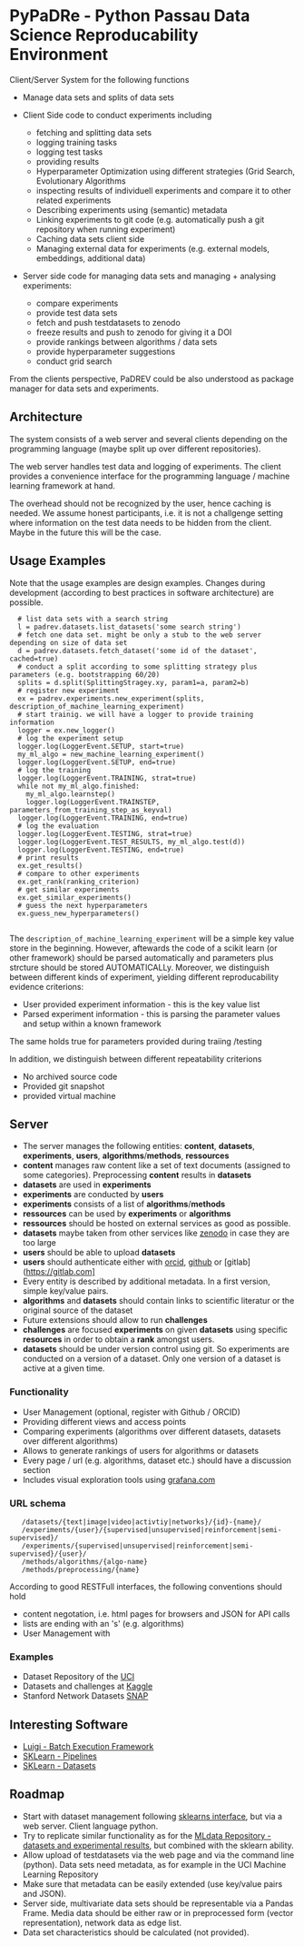 # PyPaDRe - Python Passau Data Science Reproducability Environment

Client/Server System for the following functions

- Manage data sets and splits of data sets
- Client Side code to conduct experiments including
  - fetching and splitting data sets
  - logging training tasks
  - logging test tasks
  - providing results
  - Hyperparameter Optimization using different strategies (Grid Search, Evolutionary Algorithms
  - inspecting results of individuell experiments and compare it to other related experiments
  - Describing experiments using (semantic) metadata
  - Linking experiments to git code (e.g. automatically push a git repository when running experiment)
  - Caching data sets client side
  - Managing external data for experiments (e.g. external models, embeddings, additional data)
  
- Server side code for managing data sets and managing + analysing experiments:
  - compare experiments
  - provide test data sets
  - fetch and push testdatasets to zenodo
  - freeze results and push to zenodo for giving it a DOI
  - provide rankings between algorithms / data sets
  - provide hyperparameter suggestions
  - conduct grid search

From the clients perspective, PaDREV could be also understood as package manager for data sets and experiments.
 

## Architecture

The system consists of a web server and several clients depending on the programming language (maybe split up over different repositories).

The web server handles test data and logging of experiments. The client provides a convenience interface for the programming language / machine learning framework at hand. 

The overhead should not be recognized by the user, hence caching is needed. We assume honest participants, i.e. it is not a challgenge setting where information on the test data needs to be hidden from the client. Maybe in the future this will be the case.


## Usage Examples

Note that the usage examples are design examples. Changes during development (according to best practices in software architecture) are possible.

```
  # list data sets with a search string
  l = padrev.datasets.list_datasets('some search string')
  # fetch one data set. might be only a stub to the web server depending on size of data set
  d = padrev.datasets.fetch_dataset('some id of the dataset', cached=true)
  # conduct a split according to some splitting strategy plus parameters (e.g. bootstrapping 60/20)
  splits = d.split(SplittingStragey.xy, param1=a, param2=b)
  # register new experiment
  ex = padrev.experiments.new_experiment(splits, description_of_machine_learning_experiment)
  # start trainig. we will have a logger to provide training information
  logger = ex.new_logger()
  # log the experiment setup
  logger.log(LoggerEvent.SETUP, start=true)
  my_ml_algo = new_machine_learning_experiment()
  logger.log(LoggerEvent.SETUP, end=true)
  # log the training
  logger.log(LoggerEvent.TRAINING, strat=true)
  while not my_ml_algo.finished:
	my_ml_algo.learnstep()
	logger.log(LoggerEvent.TRAINSTEP, parameters_from_training_step_as_keyval)
  logger.log(LoggerEvent.TRAINING, end=true)
  # log the evaluation
  logger.log(LoggerEvent.TESTING, strat=true)
  logger.log(LoggerEvent.TEST_RESULTS, my_ml_algo.test(d))
  logger.log(LoggerEvent.TESTING, end=true)
  # print results
  ex.get_results()
  # compare to other experiments
  ex.get_rank(ranking_criterion)
  # get similar experiments
  ex.get_similar_experiments()
  # guess the next hyperparameters
  ex.guess_new_hyperparameters()
  
```

The `description_of_machine_learning_experiment` will be a simple key value store in the beginning. However, aftewards the code of a scikit learn (or other framework) should be parsed automatically and parameters plus strcture should be stored AUTOMATICALLy. Moreover, we distinguish between different kinds of experiment, yielding different reproducability evidence criterions:
   - User provided experiment information - this is the key value list
   - Parsed experiment information - this is parsing the parameter values and setup within a known framework
   
The same holds true for parameters provided during traiing /testing
   
In addition, we distinguish between different repeatability criterions 
   - No archived source code
   - Provided git snapshot
   - provided virtual machine
   

## Server 
   
   - The server manages the following entities: **content**, **datasets**, **experiments**, **users**, **algorithms**/**methods**, **ressources**
   - **content** manages raw content like a set of text documents (assigned to some categories). Preprocessing **content** results in **datasets**
   - **datasets** are used in **experiments**
   - **experiments** are conducted by **users**
   - **experiments** consists of a list of **algorithms**/**methods**
   - **ressources** can be used by **experiments** or **algorithms**
   - **ressources** should be hosted on external services as good as possible.
   - **datasets** maybe taken from other services like [zenodo](http://zenodo.org) in case they are too large
   - **users** should be able to upload **datasets**
   - **users** should authenticate either with [orcid](https://orcid.org), [github](https://github.com) or [gitlab](https://gitlab.com]
   - Every entity is described by additional metadata. In  a first version, simple key/value pairs.
   - **algorithms** and **datasets** should contain links to scientific literatur or the original source of the dataset
   - Future extensions should allow to run **challenges**
   - **challenges** are focused **experiments** on given **datasets** using specific **resources** in order to obtain a **rank** amongst users.
   - **datasets** should be under version control using git. So experiments are conducted on a version of a dataset. Only one version of a dataset is active at a given time.
   
   
   
   
### Functionality 
   
   - User Management (optional, register with Github / ORCID)
   - Providing different views and access points
   - Comparing experiments (algorithms over different datasets, datasets over different algorithms)
   - Allows to generate rankings of users for algorithms or datasets 
   - Every page / url (e.g. algorithms, dataset etc.) should have a discussion section
   - Includes visual exploration tools using [grafana.com](http://grafana.com/)
   
### URL schema
   
   ```
      /datasets/{text|image|video|activtiy|networks}/{id}-{name}/ 
      /experiments/{user}/{supervised|unsupervised|reinforcement|semi-supervised}/
      /experiments/{supervised|unsupervised|reinforcement|semi-supervised}/{user}/
      /methods/algorithms/{algo-name}
      /methods/preprocessing/{name}
   ```
   
   According to good RESTFull interfaces, the following conventions should hold
   
   - content negotation, i.e. html pages for browsers and JSON for API calls
   - lists are ending with an 's' (e.g. algorithms) 
   - User Management with 
   
   
   
### Examples

- Dataset Repository of the [UCI](http://archive.ics.uci.edu/ml/index.php)
- Datasets and challenges at [Kaggle](http://kaggle.com)
- Stanford Network Datasets [SNAP](https://snap.stanford.edu/data/)
   

## Interesting Software

- [Luigi - Batch Execution Framework](https://github.com/spotify/luigi)
- [SKLearn - Pipelines](http://scikit-learn.org/stable/modules/generated/sklearn.pipeline.Pipeline.html)
- [SKLearn - Datasets](http://scikit-learn.org/stable/datasets/index.html)


## Roadmap

- Start with dataset management following [sklearns interface](http://scikit-learn.org/stable/datasets/index.html), but via a web server. Client language python.
- Try to replicate similar functionality as for the [MLdata Repository - datasets and experimental results](https://mldata.org/), but combined with the sklearn ability.
- Allow upload of testdatasets via the web page and via the command line (python). Data sets need metadata, as for example in the UCI Machine Learning Repository
- Make sure that metadata can be easily extended (use key/value pairs and JSON). 
- Server side, multivariate data sets should be representable via a Pandas Frame. Media data should be either raw or in preprocessed form (vector representation), network data as edge list.
- Data set characteristics should be calculated (not provided). 
